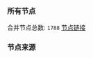 ### 所有节点
合并节点总数: `1788`
[节点链接](https://raw.githubusercontent.com/rzhy1/11/master/sub/sub_merge_base64.txt)

### 节点来源
